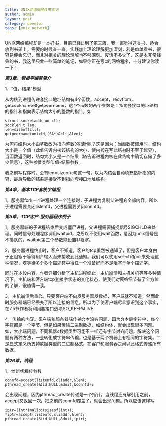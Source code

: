 ```yaml
---
title: UNIX网络编程读书笔记
author: admin
layout: post
category: develop
tags: [unix network]
---
```

UNIX网络编程却是一本好书，目前已经出到了第三版，我一直觉得这类书，适合放到书架上，需要的时候查一查，实践加上理论理解更加深刻，若是单单看书，很容易便会忘记，而且对相关的理论理解也不够深刻。废话不多说了，这是本非常经典的书，我这里只做一些简单的笔记，如果你正在写c的网络程序，十分建议你读一下！

***第3章，套接字编程简介***

1，“值，结果”模型

从内核到进程传递套接口地址结构有4个函数，accept，recvfrom，getsockname和getpeername，这4个函数的两个参数是：指向套接口地址结构的指针和指向表示结构大小的整数的指针。如

    struct socketaddr_un cll;
    socklen_t len;
    len=sizeof(cll);
    getpeername(unixfd,(SA*)&cli,&len);

为何将结构大小由整数改为指向整数的指针呢？这是因为：当函数被调用时，结构大小是一个值（此值告诉内核该结构的大小，使内核在写此结构时不至于越界），当函数返回时，结构大小又是一个结果（塔告诉进程内核在此结构中确切存储了多少信息），这种参数类型叫值-结果参数。

我之前写程序时，没有len=sizeof(cll)这一句，以为内核会自动填充指针指的内容，最后导致的结果是接受不到指向套接口地址结构。

***第4章，基本TCP套接字编程***

1，服务器fork一个进程处理一个连接时，子进程为复制父进程的全部内容。所以子进程需要关闭listenfd，父进程需要关闭connfd。

***第5章，TCP客户-服务器程序例子***

1，服务器端的子进程结束后变成僵尸进程，父进程需要捕捉信号SIGCHLD来处理。同时信号处理程序调用waitpid，之所以不使用wait函数，是因为unix信号是不排队的，waitpid第三个参数能设置非阻塞。

2，服务器进程终止时，客户不知道。客户的tcp虽然被通知了，但是客户本身由于正阻塞于等待用户输入而未接收到此通知。我们可以使用select和poll来处理这种情况，塔等待多个多个描述符中得任一个准备好而不是阻塞于单个描述字。

同时在本段内容，作者详细分析了主机进程终止，主机崩溃和主机关机等等多种情况下，主机端和客户端tcp套接字状态的变化状态，使我们对网络细节有了全方位的了解，很值得一读。

3，主机崩溃后重启。只要客户端不向发服务器发数据，客户端就不知道，然而此时服务器端已经丢失了所以连接的信息。所以为了使客户端尽早意识到这个事实，在7.5节作者将利用套接口选项SO_KEEPALIVE.

4，传输的内容。客户端和服务器端传输文本没有问题，因为文本是字符串，每个字符都是一个字节。但是如果传输二进制数据，如结构体，就会出现很多问题。如，大小端问题，不同机器c数据类型可能不一样还有字节对齐问题。解决这个问题有两种方法，一是转化成字符串传输，也是基于两个机器上有相同的字符集。二是显式定义所支持数据类型的二进制格式，在客户和服务器之间以此格式传递所有数据。



***第26章，线程***

1，给新线程传参数

    connfd=accept(listenfd,cliaddr,&len);
    pthread_create(&tid,NULL,&doit,&connfd);

会出现问题，因为pthread_create传递是一个指针，当线程还有解引用之前，accept又返回一次，把之前的connfd覆盖了，就会出现问题。所以应该这样写

    iptr=(int*)malloc(sizeof(int));
    *iptr=accept(listenfd,cliaddr,&len);
    pthread_create(&tid,NULL,&doit,iptr);
